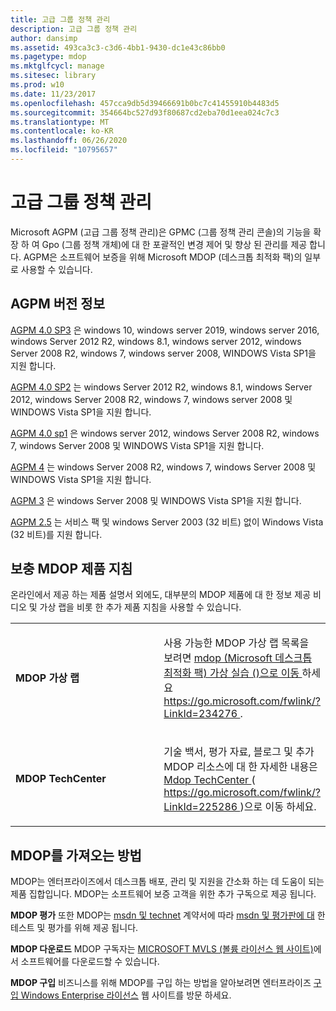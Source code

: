 ```yaml
---
title: 고급 그룹 정책 관리
description: 고급 그룹 정책 관리
author: dansimp
ms.assetid: 493ca3c3-c3d6-4bb1-9430-dc1e43c86bb0
ms.pagetype: mdop
ms.mktglfcycl: manage
ms.sitesec: library
ms.prod: w10
ms.date: 11/23/2017
ms.openlocfilehash: 457cca9db5d39466691b0bc7c41455910b4483d5
ms.sourcegitcommit: 354664bc527d93f80687cd2eba70d1eea024c7c3
ms.translationtype: MT
ms.contentlocale: ko-KR
ms.lasthandoff: 06/26/2020
ms.locfileid: "10795657"
---
```

# 고급 그룹 정책 관리


Microsoft AGPM (고급 그룹 정책 관리)은 GPMC (그룹 정책 관리 콘솔)의 기능을 확장 하 여 Gpo (그룹 정책 개체)에 대 한 포괄적인 변경 제어 및 향상 된 관리를 제공 합니다. AGPM은 소프트웨어 보증을 위해 Microsoft MDOP (데스크톱 최적화 팩)의 일부로 사용할 수 있습니다.

## AGPM 버전 정보


[AGPM 4.0 SP3](agpm-40-sp3-navengl.md) 은 windows 10, windows server 2019, windows server 2016, windows Server 2012 R2, windows 8.1, windows server 2012, windows Server 2008 R2, windows 7, windows server 2008, WINDOWS Vista SP1을 지원 합니다.

[AGPM 4.0 SP2](agpm-40-sp2-navengl.md) 는 windows Server 2012 R2, windows 8.1, windows Server 2012, windows Server 2008 R2, windows 7, windows server 2008 및 WINDOWS Vista SP1을 지원 합니다.

[AGPM 4.0 sp1](agpm-40-sp1-navengl.md) 은 windows server 2012, windows Server 2008 R2, windows 7, windows Server 2008 및 WINDOWS Vista SP1을 지원 합니다.

[AGPM 4](agpm-4-navengl.md) 는 windows Server 2008 R2, windows 7, windows Server 2008 및 WINDOWS Vista SP1을 지원 합니다.

[AGPM 3](agpm-3-navengl.md) 은 windows Server 2008 및 WINDOWS Vista SP1을 지원 합니다.

[AGPM 2.5](agpm-25-navengl.md) 는 서비스 팩 및 windows Server 2003 (32 비트) 없이 Windows Vista (32 비트)를 지원 합니다.

## 보충 MDOP 제품 지침


온라인에서 제공 하는 제품 설명서 외에도, 대부분의 MDOP 제품에 대 한 정보 제공 비디오 및 가상 랩을 비롯 한 추가 제품 지침을 사용할 수 있습니다.

<table>
<colgroup>
<col width="50%" />
<col width="50%" />
</colgroup>
<tbody>
<tr class="even">
<td align="left"><p><strong>MDOP 가상 랩</strong></p></td>
<td align="left"><p>사용 가능한 MDOP 가상 랩 목록을 보려면 <a href="https://go.microsoft.com/fwlink/?LinkId=234276" data-raw-source="[Microsoft Desktop Optimization Pack (MDOP) Virtual Labs](https://go.microsoft.com/fwlink/?LinkId=234276)"> mdop (Microsoft 데스크톱 최적화 팩) 가상 실습 ()으로 이동 </a> 하세요 <a href="https://go.microsoft.com/fwlink/?LinkId=234276" data-raw-source="https://go.microsoft.com/fwlink/?LinkId=234276"> https://go.microsoft.com/fwlink/?LinkId=234276 </a> .</p></td>
</tr>
<tr class="odd">
<td align="left"><p><strong>MDOP TechCenter</strong></p></td>
<td align="left"><p>기술 백서, 평가 자료, 블로그 및 추가 MDOP 리소스에 대 한 자세한 내용은 <a href="https://go.microsoft.com/fwlink/?LinkId=225286" data-raw-source="[MDOP TechCenter](https://go.microsoft.com/fwlink/?LinkId=225286)"> Mdop TechCenter </a> ( <a href="https://go.microsoft.com/fwlink/?LinkId=225286" data-raw-source="https://go.microsoft.com/fwlink/?LinkId=225286"> https://go.microsoft.com/fwlink/?LinkId=225286 </a> )으로 이동 하세요.</p>
<p></p></td>
</tr>
</tbody>
</table>

 

## <a href="" id="bkmk-getmdop"></a>MDOP를 가져오는 방법


MDOP는 엔터프라이즈에서 데스크톱 배포, 관리 및 지원을 간소화 하는 데 도움이 되는 제품 집합입니다. MDOP는 소프트웨어 보증 고객을 위한 추가 구독으로 제공 됩니다.

<a href="" id="evaluate-mdop"></a>**MDOP 평가** 또한 MDOP는 [msdn 및 technet](https://technet.microsoft.com/subscriptions/downloads/default.aspx?PV=42:178) 계약서에 따라 [msdn 및 평가판에 대](https://msdn.microsoft.com/subscriptions/downloads/default.aspx?PV=42:178) 한 테스트 및 평가를 위해 제공 됩니다.

<a href="" id="download-mdop"></a>**MDOP 다운로드** MDOP 구독자는 [MICROSOFT MVLS (볼륨 라이선스 웹 사이트)](https://go.microsoft.com/fwlink/?LinkId=166331)에서 소프트웨어를 다운로드할 수 있습니다.

<a href="" id="purchase-mdop"></a>**MDOP 구입** 비즈니스를 위해 MDOP를 구입 하는 방법을 알아보려면 엔터프라이즈 [구입 Windows Enterprise 라이선스](https://www.microsoft.com/windows/enterprise/how-to-buy.aspx) 웹 사이트를 방문 하세요.

 

 





